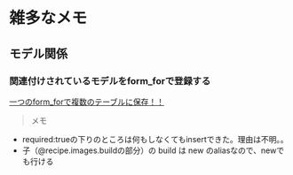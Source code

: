 # 雑多なメモ

## モデル関係

### 関連付けされているモデルをform_forで登録する

[一つのform_forで複数のテーブルに保存！！](https://qiita.com/shinichiro81/items/4edb8af4a64991897d5a)

> メモ
* required:trueの下りのところは何もしなくてもinsertできた。理由は不明。。
* 子（@recipe.images.buildの部分）の build は new のaliasなので、newでも行ける
